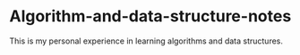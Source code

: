 # Algorithm-and-data-structure-notes
This is my personal experience in learning algorithms and data structures.
